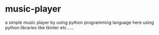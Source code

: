 # music-player
a simple music player by using python programming language
here using python libraries like tkinter etc......
